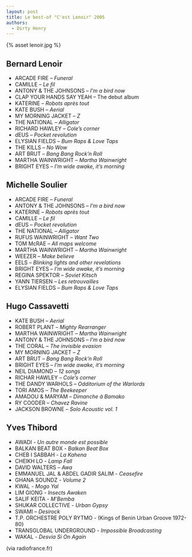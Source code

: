 ```yaml
---
layout: post
title: Le best-of "C'est Lenoir" 2005
authors:
  - Dirty Henry
---
```


{% asset lenoir.jpg %}

## Bernard Lenoir

- ARCADE FIRE – _Funeral_
- CAMILLE – _Le fil_
- ANTONY & THE JOHNSONS – _I’m a bird now_
- CLAP YOUR HANDS SAY YEAH – The debut album
- KATERINE – _Robots après tout_
- KATE BUSH – _Aerial_
- MY MORNING JACKET – _Z_
- THE NATIONAL – _Alligator_
- RICHARD HAWLEY – _Cole’s corner_
- dEUS – _Pocket revolution_
- ELYSIAN FIELDS – _Bum Raps & Love Taps_
- THE KILLS – _No Wow_
- ART BRUT – _Bang Bang Rock’n Roll_
- MARTHA WAINWRIGHT – _Martha Wainwright_
- BRIGHT EYES – _I’m wide awake, it’s morning_

## Michelle Soulier

- ARCADE FIRE – _Funeral_
- ANTONY & THE JOHNSONS – _I’m a bird now_
- KATERINE – _Robots après tout_
- CAMILLE – _Le fil_
- dEUS – _Pocket revolution_
- THE NATIONAL – _Alligator_
- RUFUS WAINWRIGHT – _Want Two_
- TOM McRAE – _All maps welcome_
- MARTHA WAINWRIGHT – _Martha Wainwright_
- WEEZER – _Make believe_
- EELS – _Blinking lights and other revelations_
- BRIGHT EYES – _I’m wide awake, it’s morning_
- REGINA SPEKTOR – _Soviet Kitsch_
- YANN TIERSEN – _Les retrouvailles_
- ELYSIAN FIELDS – _Bum Raps & Love Taps_

## Hugo Cassavetti

- KATE BUSH – _Aerial_
- ROBERT PLANT – _Mighty Rearranger_
- MARTHA WAINWRIGHT – _Martha Wainwright_
- ANTONY & THE JOHNSONS – _I’m a bird now_
- THE CORAL – _The invisible evasion_
- MY MORNING JACKET – _Z_
- ART BRUT – _Bang Bang Rock’n Roll_
- BRIGHT EYES – _I’m wide awake, it’s morning_
- NEIL DIAMOND – _12 songs_
- RICHAR HAWLEY – _Cole’s corner_
- THE DANDY WARHOLS – _Odditorium of the Warlords_
- TORI AMOS – _The Beekeeper_
- AMADOU & MARYAM – _Dimanche à Bamako_
- RY COODER – _Chavez Ravine_
- JACKSON BROWNE – _Solo Acoustic vol. 1_

## Yves Thibord

- AWADI - _Un autre monde est possible_
- BALKAN BEAT BOX - _Balkan Beat Box_
- CHEB I SABBAH - _La Kahena_
- CHEIKH LO - _Lamp Fall_
- DAVID WALTERS – _Awa_
- EMMANUEL JAL & ABDEL GADIR SALIM - _Ceasefire_
- GHANA SOUNDZ - _Volume 2_
- KWAL - _Mogo Yal_
- LIM GIONG - _Insects Awaken_
- SALIF KEITA - _M'Bemba_
- SHUKAR COLLECTIVE - _Urban Gypsy_
- SWAMI – _Desirock_
- T.P. ORCHESTRE POLY RYTMO - (Kings of Benin Urban Groove 1972-80}
- TRANSGLOBAL UNDERGROUND - _Impossible Broadcasting_
- WAKAL - _Desvia Si On Again_

(via radiofrance.fr)
